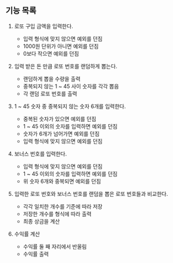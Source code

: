 
## 기능 목록

1. 로또 구입 금액을 입력한다.
   * 입력 형식에 맞지 않으면 예외를 던짐
   * 1000원 단위가 아니면 예외를 던짐
   * 0보다 작으면 예외를 던짐

2. 입력 받은 돈 만큼 로또 번호를 랜덤하게 뽑는다.
   * 랜덤하게 뽑을 수량을 출력
   * 중복되지 않는 1 ~ 45 사이 숫자를 각각 뽑음
   * 각 랜덤 로또 번호를 출력

3. 1 ~ 45 숫자 중 중복되지 않는 숫자 6개를 입력한다. 
    * 중복된 숫자가 있으면 예외를 던짐
    * 1 ~ 45 이외의 숫자를 입력하면 예외를 던짐
    * 숫자가 6개가 넘어가면 예외를 던짐
    * 입력 형식에 맞지 않으면 예외를 던짐
    
4. 보너스 번호를 입력한다.
   * 입력 형식에 맞지 않으면 예외를 던짐
   * 1 ~ 45 이외의 숫자를 입력하면 예외를 던짐
   * 위 숫자 6개와 중복되면 예외를 던짐

5. 입력한 로또 번호와 보너스 번호를 랜덤을 뽑은 로또 번호들과 비교한다.
   * 각각 일치한 개수를 기준에 따라 저장
   * 저장한 개수를 형식에 따라 출력
   * 최종 상금을 계산
   
6. 수익률 계산
   * 수익률 둘 째 자리에서 반올림
   * 수익률 출력


